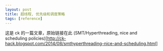 ```yaml
---
layout: post
title: 超线程, 优先级和调度策略
tags: [reference]
---
```


这是 ck 的一篇文章，原始链接在此 (SMT/Hyperthreading, nice and scheduling policies)[http://ck-hack.blogspot.com/2014/08/smthyperthreading-nice-and-scheduling.html]


